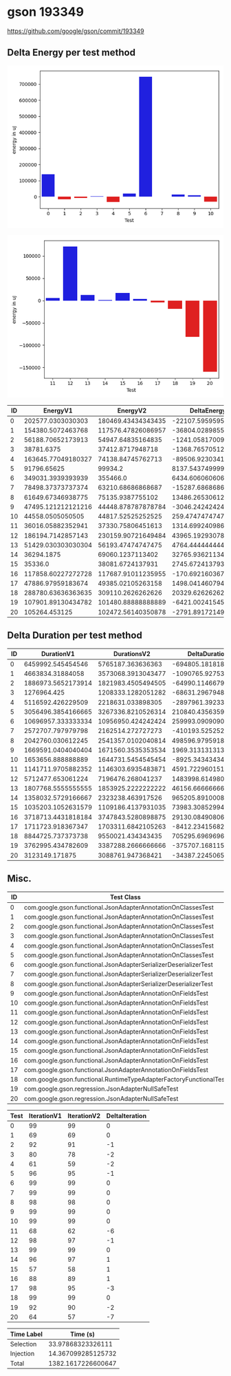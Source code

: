 # gson 193349


https://github.com/google/gson/commit/193349



## Delta Energy per test method

![](./gson_delta_energy_0_v.png)

![](./gson_delta_energy_1_v.png)


| ID | EnergyV1 | EnergyV2 | DeltaEnergy | σV1 | σV2 |
| --- | --- | --- | --- | --- | --- |
| 0 | 202577.0303030303 | 180469.43434343435 | -22107.595959595958 | 372395.284853664 | 341618.1151628487 |
| 1 | 154380.5072463768 | 117576.47826086957 | -36804.02898550723 | 375583.9825259033 | 298746.4723903361 |
| 2 | 56188.70652173913 | 54947.64835164835 | -1241.0581700907787 | 22910.831357459672 | 24480.80752877565 |
| 3 | 38781.6375 | 37412.8717948718 | -1368.7657051282004 | 9764.008678872306 | 6137.4734097475575 |
| 4 | 163645.77049180327 | 74138.84745762713 | -89506.92303417614 | 354135.9414649389 | 200608.87423793256 |
| 5 | 91796.65625 | 99934.2 | 8137.543749999997 | 262476.74425301584 | 258119.7874769979 |
| 6 | 349031.3939393939 | 355466.0 | 6434.606060606078 | 541557.4301122404 | 556076.9590347485 |
| 7 | 78498.37373737374 | 63210.68686868687 | -15287.68686868687 | 131844.01901195198 | 18094.36198514398 |
| 8 | 61649.67346938775 | 75135.9387755102 | 13486.265306122456 | 173482.73113158258 | 212687.20043887658 |
| 9 | 47495.121212121216 | 44448.878787878784 | -3046.2424242424313 | 17163.860076118664 | 15697.88815383643 |
| 10 | 44558.0505050505 | 44817.52525252525 | 259.47474747474917 | 17788.449169220294 | 15995.624316658143 |
| 11 | 36016.05882352941 | 37330.75806451613 | 1314.6992409867162 | 7075.114463597772 | 7552.854975449808 |
| 12 | 186194.7142857143 | 230159.90721649484 | 43965.192930780555 | 417195.7288332593 | 473992.8611256765 |
| 13 | 51429.030303030304 | 56193.47474747475 | 4764.444444444445 | 18405.073952062776 | 17599.819479298865 |
| 14 | 36294.1875 | 69060.1237113402 | 32765.936211340202 | 8527.975737135812 | 205721.52094194014 |
| 15 | 35336.0 | 38081.6724137931 | 2745.6724137931014 | 5428.933868391511 | 9758.461098624972 |
| 16 | 117858.60227272728 | 117687.91011235955 | -170.69216036773287 | 302946.5495952193 | 313884.35646164377 |
| 17 | 47886.97959183674 | 49385.02105263158 | 1498.0414607948405 | 19455.208610580772 | 17794.588280816373 |
| 18 | 288780.63636363635 | 309110.2626262626 | 20329.62626262626 | 150106.12697624025 | 160145.64225587653 |
| 19 | 107901.89130434782 | 101480.88888888889 | -6421.002415458934 | 106359.23667289248 | 104975.45890926066 |
| 20 | 105264.453125 | 102472.56140350878 | -2791.8917214912217 | 77350.45338343404 | 85599.18745597661 |

## Delta Duration per test method


| ID | DurationV1 | DurationsV2 | DeltaDuration |
| --- | --- | --- | --- |
| 0 | 6459992.545454546 | 5765187.363636363 | -694805.1818181826 |
| 1 | 4663834.31884058 | 3573068.3913043477 | -1090765.9275362324 |
| 2 | 1886973.5652173914 | 1821983.4505494505 | -64990.114667940885 |
| 3 | 1276964.425 | 1208333.1282051282 | -68631.2967948718 |
| 4 | 5116592.426229509 | 2218631.033898305 | -2897961.3923312034 |
| 5 | 3056496.3854166665 | 3267336.8210526314 | 210840.43563596485 |
| 6 | 10696957.333333334 | 10956950.424242424 | 259993.0909090899 |
| 7 | 2572707.797979798 | 2162514.272727273 | -410193.5252525252 |
| 8 | 2042760.030612245 | 2541357.0102040814 | 498596.97959183645 |
| 9 | 1669591.0404040404 | 1671560.3535353534 | 1969.3131313130725 |
| 10 | 1653656.888888889 | 1644731.5454545454 | -8925.34343434358 |
| 11 | 1141711.9705882352 | 1146303.6935483871 | 4591.722960151965 |
| 12 | 5712477.653061224 | 7196476.268041237 | 1483998.614980013 |
| 13 | 1807768.5555555555 | 1853925.2222222222 | 46156.666666666744 |
| 14 | 1358032.5729166667 | 2323238.463917526 | 965205.8910008592 |
| 15 | 1035203.1052631579 | 1109186.4137931035 | 73983.30852994567 |
| 16 | 3718713.4431818184 | 3747843.5280898875 | 29130.08490806911 |
| 17 | 1711723.918367347 | 1703311.6842105263 | -8412.23415682069 |
| 18 | 8844725.737373738 | 9550021.434343435 | 705295.6969696973 |
| 19 | 3762995.434782609 | 3387288.2666666666 | -375707.1681159423 |
| 20 | 3123149.171875 | 3088761.947368421 | -34387.224506578874 |

## Misc.

| ID | Test Class | Test Method |
| --- | --- | --- |
| 0 | com.google.gson.functional.JsonAdapterAnnotationOnClassesTest | testJsonAdapterInvoked |
| 1 | com.google.gson.functional.JsonAdapterAnnotationOnClassesTest | testRegisteredDeserializerOverridesJsonAdapter |
| 2 | com.google.gson.functional.JsonAdapterAnnotationOnClassesTest | testRegisteredSerializerOverridesJsonAdapter |
| 3 | com.google.gson.functional.JsonAdapterAnnotationOnClassesTest | testNullSafeObjectFromJson |
| 4 | com.google.gson.functional.JsonAdapterAnnotationOnClassesTest | testIncorrectTypeAdapterFails |
| 5 | com.google.gson.functional.JsonAdapterAnnotationOnClassesTest | testJsonAdapterFactoryInvoked |
| 6 | com.google.gson.functional.JsonAdapterSerializerDeserializerTest | testJsonSerializerDeserializerBasedJsonAdapterOnFields |
| 7 | com.google.gson.functional.JsonAdapterSerializerDeserializerTest | testDifferentJsonAdaptersForGenericFieldsOfSameRawType |
| 8 | com.google.gson.functional.JsonAdapterSerializerDeserializerTest | testJsonSerializerDeserializerBasedJsonAdapterOnClass |
| 9 | com.google.gson.functional.JsonAdapterAnnotationOnFieldsTest | testPrimitiveFieldAnnotationTakesPrecedenceOverDefault |
| 10 | com.google.gson.functional.JsonAdapterAnnotationOnFieldsTest | testClassAnnotationAdapterFactoryTakesPrecedenceOverDefault |
| 11 | com.google.gson.functional.JsonAdapterAnnotationOnFieldsTest | testJsonAdapterWrappedInNullSafeAsRequested |
| 12 | com.google.gson.functional.JsonAdapterAnnotationOnFieldsTest | testClassAnnotationAdapterTakesPrecedenceOverDefault |
| 13 | com.google.gson.functional.JsonAdapterAnnotationOnFieldsTest | testFieldAnnotationWorksForParameterizedType |
| 14 | com.google.gson.functional.JsonAdapterAnnotationOnFieldsTest | testFieldAnnotationTakesPrecedenceOverClassAnnotation |
| 15 | com.google.gson.functional.JsonAdapterAnnotationOnFieldsTest | testNonPrimitiveFieldAnnotationTakesPrecedenceOverDefault |
| 16 | com.google.gson.functional.JsonAdapterAnnotationOnFieldsTest | testJsonAdapterInvokedOnlyForAnnotatedFields |
| 17 | com.google.gson.functional.JsonAdapterAnnotationOnFieldsTest | testFieldAnnotationTakesPrecedenceOverRegisteredTypeAdapter |
| 18 | com.google.gson.functional.RuntimeTypeAdapterFactoryFunctionalTest | testSubclassesAutomaticallySerialized |
| 19 | com.google.gson.regression.JsonAdapterNullSafeTest | testNullSafeBugSerialize |
| 20 | com.google.gson.regression.JsonAdapterNullSafeTest | testNullSafeBugDeserialize |




| Test | IterationV1 | IterationV2 | DeltaIteration |
| --- | --- | --- | --- |
| 0 | 99 | 99 | 0 |
| 1 | 69 | 69 | 0 |
| 2 | 92 | 91 | -1 |
| 3 | 80 | 78 | -2 |
| 4 | 61 | 59 | -2 |
| 5 | 96 | 95 | -1 |
| 6 | 99 | 99 | 0 |
| 7 | 99 | 99 | 0 |
| 8 | 98 | 98 | 0 |
| 9 | 99 | 99 | 0 |
| 10 | 99 | 99 | 0 |
| 11 | 68 | 62 | -6 |
| 12 | 98 | 97 | -1 |
| 13 | 99 | 99 | 0 |
| 14 | 96 | 97 | 1 |
| 15 | 57 | 58 | 1 |
| 16 | 88 | 89 | 1 |
| 17 | 98 | 95 | -3 |
| 18 | 99 | 99 | 0 |
| 19 | 92 | 90 | -2 |
| 20 | 64 | 57 | -7 |



| Time Label | Time (s) |
| --- | --- |
| Selection | 33.97868323326111 |
| Injection | 14.367099285125732 |
| Total | 1382.1617226600647 |


